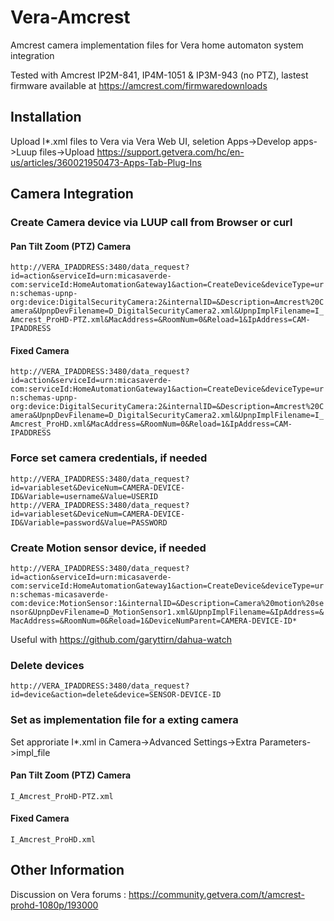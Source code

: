 # Vera-Amcrest

Amcrest camera implementation files for Vera home automaton system integration

Tested with Amcrest IP2M-841, IP4M-1051 & IP3M-943 (no PTZ), lastest firmware available at https://amcrest.com/firmwaredownloads

## Installation ##

Upload I*.xml files to Vera via Vera Web UI, seletion Apps->Develop apps->Luup files->Upload
https://support.getvera.com/hc/en-us/articles/360021950473-Apps-Tab-Plug-Ins

## Camera Integration ##

### Create Camera device via LUUP call from Browser or curl ###

#### Pan Tilt Zoom (PTZ) Camera ####
  `http://VERA_IPADDRESS:3480/data_request?id=action&serviceId=urn:micasaverde-com:serviceId:HomeAutomationGateway1&action=CreateDevice&deviceType=urn:schemas-upnp-org:device:DigitalSecurityCamera:2&internalID=&Description=Amcrest%20Camera&UpnpDevFilename=D_DigitalSecurityCamera2.xml&UpnpImplFilename=I_Amcrest_ProHD-PTZ.xml&MacAddress=&RoomNum=0&Reload=1&IpAddress=CAM-IPADDRESS`

#### Fixed Camera ####
  `http://VERA_IPADDRESS:3480/data_request?id=action&serviceId=urn:micasaverde-com:serviceId:HomeAutomationGateway1&action=CreateDevice&deviceType=urn:schemas-upnp-org:device:DigitalSecurityCamera:2&internalID=&Description=Amcrest%20Camera&UpnpDevFilename=D_DigitalSecurityCamera2.xml&UpnpImplFilename=I_Amcrest_ProHD.xml&MacAddress=&RoomNum=0&Reload=1&IpAddress=CAM-IPADDRESS`

### Force set camera credentials, if needed ###
  `http://VERA_IPADDRESS:3480/data_request?id=variableset&DeviceNum=CAMERA-DEVICE-ID&Variable=username&Value=USERID`
  `http://VERA_IPADDRESS:3480/data_request?id=variableset&DeviceNum=CAMERA-DEVICE-ID&Variable=password&Value=PASSWORD`

### Create Motion sensor device, if needed ###
  `http://VERA_IPADDRESS:3480/data_request?id=action&serviceId=urn:micasaverde-com:serviceId:HomeAutomationGateway1&action=CreateDevice&deviceType=urn:schemas-micasaverde-com:device:MotionSensor:1&internalID=&Description=Camera%20motion%20sensor&UpnpDevFilename=D_MotionSensor1.xml&UpnpImplFilename=&IpAddress=&MacAddress=&RoomNum=0&Reload=1&DeviceNumParent=CAMERA-DEVICE-ID*`

Useful with https://github.com/garyttirn/dahua-watch

### Delete devices ###
  `http://VERA_IPADDRESS:3480/data_request?id=device&action=delete&device=SENSOR-DEVICE-ID`

### Set as implementation file for a exting camera ###
Set approriate I*.xml in Camera->Advanced Settings->Extra Parameters->impl_file

#### Pan Tilt Zoom (PTZ) Camera ####
`I_Amcrest_ProHD-PTZ.xml`
#### Fixed Camera ####
`I_Amcrest_ProHD.xml`

## Other Information ##
Discussion on Vera forums :
https://community.getvera.com/t/amcrest-prohd-1080p/193000
